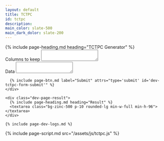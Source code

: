 ```yaml
---
layout: default
title: TCTPC
id: tctpc
description: 
main_color: slate-500
main_dark_dolor: slate-200
---
```


<div class="margin-center-90">
  {% include page-heading.md heading="TCTPC Generator" %}  

  <div class="flex flex-col align-center justify-center gap-5">
    <div class="w-auto bg-transparent dev-tctpc-form p-5">
      <div class="mb-5">
        <label class="block mb-2 text-sm font-medium text-gray-900 dark:text-white">Columns to keep</label>
        <textarea id="columnsKeep" class="bg-zinc-500 p-5 rounded-lg min-w-full min-h-24" required="required"></textarea>
      </div>
      <div class="mb-5">
        <label class="block mb-2 text-sm font-medium text-gray-900 dark:text-white">Data</label>
        <textarea id="data" class="bg-zinc-500 p-5 rounded-lg min-w-full min-h-48" required="required"></textarea>
      </div>

      {% include page-btn.md label="Submit" attrs="type='submit' id='dev-tctpc-form-submit'" %}
    </div>

    <div class="dev-page-result">
      {% include page-heading.md heading="Result" %}  
      <textarea class="bg-zinc-500 p-10 rounded-lg min-w-full min-h-96"></textarea>
    </div>
    
    {% include page-dev-logs.md %}
</div>

{% include page-script.md src="/assets/js/tctpc.js" %}